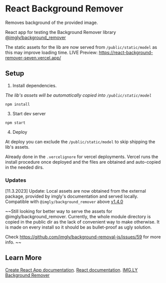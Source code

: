 # React Background Remover

Removes background of the provided image.

React app for testing the Background Remover library [@imgly/background_remover](https://github.com/imgly/background-removal-js)

The static assets for the lib are now served from `/public/static/model` as this may improve loading time.
LIVE Preview: https://react-background-remover-seven.vercel.app/

## Setup
1. Install dependencies.
   
*The lib's assets will be automatically copied into `/public/static/model`*

`npm install`

3. Start dev server

`npm start`

4. Deploy

At deploy you can exclude the `/public/static/model` to skip shipping the lib's assets.

Already done in the `.vercelignore` for vercel deployments. Vercel runs the install procedure once deployed and the files are obtained and auto-copied in the needed dirs.

### Updates
[11.3.2023] Update: Local assets are now obtained from the external package, provided by imgly's documentation and served locally. Compatible with `@imgly/background_remover` above [v1.4.0](https://github.com/imgly/background-removal-js/blob/main/packages/web/CHANGELOG.md#140)

~~Still looking for better way to serve the assets for @imgly/background_remover. Currently, the whole module directory is copied in the public dir as the lack of convenient way to make otherwise. It is made on every install so it should be as bullet-proof as ugly solution.

Check https://github.com/imgly/background-removal-js/issues/59 for more info.
~~
## Learn More

 [Create React App documentation](https://facebook.github.io/create-react-app/docs/getting-started).
 [React documentation](https://reactjs.org/).
 [IMG.LY Background Remover](https://github.com/imgly/background-removal-js)
